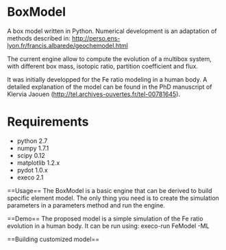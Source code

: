 BoxModel
========

A box model written in Python.
Numerical development is an adaptation of methods described in:
http://perso.ens-lyon.fr/francis.albarede/geochemodel.html

The current engine allow to compute the evolution of a multibox system,
with different box mass, isotopic ratio, partition coefficient and flux. 

It was initially developped for the Fe ratio modeling in a human body.
A detailed explanation of the model can be found in the PhD manuscript of
Klervia Jaouen (http://tel.archives-ouvertes.fr/tel-00781645).


Requirements
============
- python 	2.7
- numpy 	1.7.1
- scipy		0.12
- matplotlib	1.2.x
- pydot		1.0.x
- execo		2.1

==Usage==
The BoxModel is a basic engine that can be derived to build specific element model. The only thing you need is to create the simulation parameters in a parameters method and run the engine.

==Demo==
The proposed model is a simple simulation of the Fe ratio evolution in a human body. 
It can be run using:
	execo-run FeModel -ML

==Building customized model==

